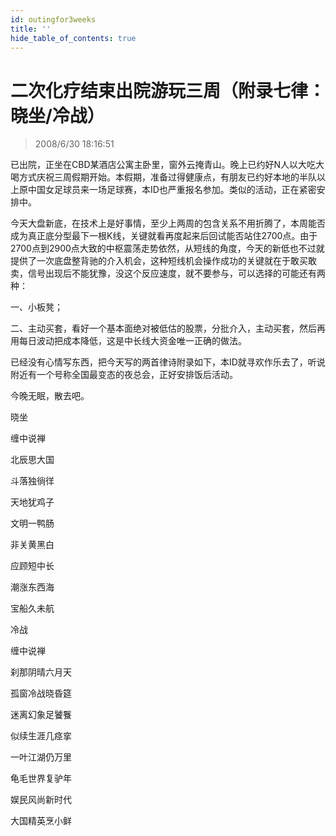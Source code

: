 ```yaml
---
id: outingfor3weeks
title: ''
hide_table_of_contents: true
---
```


# 二次化疗结束出院游玩三周（附录七律：晓坐/冷战）

> 2008/6/30 18:16:51

<div style={{color: '#0000FF', fontSize: '20px', fontWeight: 'bold', textAlign: 'left', lineHeight: '180%'}}>

已出院，正坐在CBD某酒店公寓主卧里，窗外云掩青山。晚上已约好N人以大吃大喝方式庆祝三周假期开始。本假期，准备过得健康点，有朋友已约好本地的半队以上原中国女足球员来一场足球赛，本ID也严重报名参加。类似的活动，正在紧密安排中。
</div>
 
<div style={{color: '#006600', fontSize: '20px', fontWeight: 'bold', textAlign: 'left', lineHeight: '180%'}}>

今天大盘新底，在技术上是好事情，至少上两周的包含关系不用折腾了，本周能否成为真正底分型最下一根K线，关键就看再度起来后回试能否站住2700点。由于2700点到2900点大致的中枢震荡走势依然，从短线的角度，今天的新低也不过就提供了一次底盘整背驰的介入机会，这种短线机会操作成功的关键就在于敢买敢卖，信号出现后不能犹豫，没这个反应速度，就不要参与，可以选择的可能还有两种：

一、小板凳；

二、主动买套，看好一个基本面绝对被低估的股票，分批介入，主动买套，然后再用每日波动把成本降低，这是中长线大资金唯一正确的做法。
</div>
 
<div style={{color: '#990000', fontSize: '20px', fontWeight: 'bold', textAlign: 'left', lineHeight: '180%'}}>

已经没有心情写东西，把今天写的两首律诗附录如下，本ID就寻欢作乐去了，听说附近有一个号称全国最变态的夜总会，正好安排饭后活动。

 

今晚无眠，散去吧。
</div>
 
<div style={{color:'#FF0000', fontSize: '56px', fontWeight: 'bold', textAlign: 'center', lineHeight: '150%', marginTop: '50px'}}>

晓坐
</div>

 
<div style={{color:'#FF0000', fontSize: '32px', fontWeight: 'bold', textAlign: 'center', lineHeight: '250%'}}>

缠中说禅
</div>
 

 
<div style={{color:'#FF0000', fontSize: '32px', fontWeight: 'bold', textAlign: 'center', lineHeight: '100%'}}>

北辰思大国

斗落独徜徉

天地犹鸡子

文明一鸭肠

非关黄黑白

应顾短中长

潮涨东西海

宝船久未航
</div>
 

 
<div style={{color:'#FF0000', fontSize: '56px', fontWeight: 'bold', textAlign: 'center', lineHeight: '150%', marginTop: '50px'}}>

冷战
</div>
 
<div style={{color:'#FF0000', fontSize: '32px', fontWeight: 'bold', textAlign: 'center', lineHeight: '150%'}}>

缠中说禅
</div>
 

 
<div style={{color:'#FF0000', fontSize: '32px', fontWeight: 'bold', textAlign: 'center', lineHeight: '100%'}}>

刹那阴晴六月天

孤窗冷战晓昏筵

迷离幻象足饕餮

似续生涯几痉挛

一叶江湖仍万里

龟毛世界复驴年

娱民风尚新时代

大国精英烹小鲜
</div>
